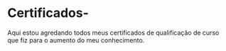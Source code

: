 # Certificados-
Aqui estou agredando todos meus certificados de qualificação de curso que fiz  para o aumento do meu conhecimento.


